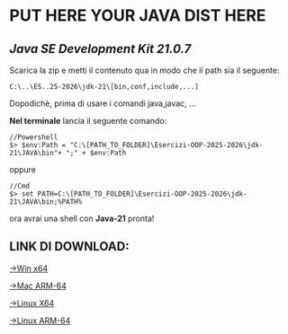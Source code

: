 # PUT HERE YOUR JAVA DIST HERE

  ## *Java SE Development Kit 21.0.7*

  Scarica la zip e metti il contenuto qua in modo che il path sia il seguente:

  ```
  C:\..\ES..25-2026\jdk-21\[bin,conf,include,...]
  ```

Dopodichè, prima di usare i comandi java,javac, ...   

**Nel terminale** lancia il seguente comando:

```
//Powershell
$> $env:Path = "C:\[PATH_TO_FOLDER]\Esercizi-OOP-2025-2026\jdk-21\JAVA\bin"+ ";" + $env:Path
```
oppure
```
//Cmd
$> set PATH=C:\[PATH_TO_FOLDER]\Esercizi-OOP-2025-2026\jdk-21\JAVA\bin;%PATH%
```

ora avrai una shell con **Java-21** pronta!

## LINK DI DOWNLOAD:

[->Win x64](https://download.oracle.com/java/21/archive/jdk-21.0.7_windows-x64_bin.zip)

[->Mac ARM-64](https://download.oracle.com/java/21/archive/jdk-21.0.7_macos-aarch64_bin.tar.gz)

[->Linux X64](https://download.oracle.com/java/21/archive/jdk-21.0.7_linux-x64_bin.tar.gz)

[->Linux ARM-64](https://download.oracle.com/java/21/archive/jdk-21.0.7_linux-aarch64_bin.tar.gz)


